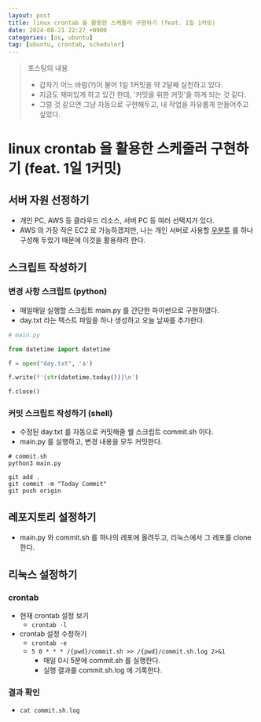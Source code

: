 ```yaml
---
layout: post
title: linux crontab 을 활용한 스케줄러 구현하기 (feat. 1일 1커밋)
date: 2024-08-21 22:27 +0900
categories: [os, ubuntu]
tag: [ubuntu, crontab, scheduler]
---
```


> 포스팅의 내용
>
> - 갑자기 어느 바람(?)이 불어 1일 1커밋을 약 2달째 실천하고 있다.
> - 지금도 재미있게 하고 있긴 한데, '커밋을 위한 커밋'을 하게 되는 것 같다.
> - 그럴 것 같으면 그냥 자동으로 구현해두고, 내 작업을 자유롭게 만들어주고 싶었다.

# linux crontab 을 활용한 스케줄러 구현하기 (feat. 1일 1커밋)

## 서버 자원 선정하기

- 개인 PC, AWS 등 클라우드 리소스, 서버 PC 등 여러 선택지가 있다.
- AWS 의 가장 작은 EC2 로 가능하겠지만, 나는 개인 서버로 사용할 [우분투][post-ubuntu-install] 를 하나 구성해 두었기 때문에 이것을 활용하려 한다.

## 스크립트 작성하기

### 변경 사항 스크립트 (python)

- 매일매일 실행할 스크립트 main.py 를 간단한 파이썬으로 구현하였다.
- day.txt 라는 텍스트 파일을 하나 생성하고 오늘 날짜를 추가한다.

```Python
# main.py

from datetime import datetime

f = open("day.txt", 'a')

f.write(f'{str(datetime.today())}\n')

f.close()
```

### 커밋 스크립트 작성하기 (shell)

- 수정된 day.txt 를 자동으로 커밋해줄 쉘 스크립트 commit.sh 이다.
- main.py 를 실행하고, 변경 내용을 모두 커밋한다.

```Shell
# commit.sh
python3 main.py

git add .
git commit -m "Today Commit"
git push origin
```

## 레포지토리 설정하기

- main.py 와 commit.sh 를 하나의 레포에 올려두고, 리눅스에서 그 레포를 clone 한다.

## 리눅스 설정하기

### crontab

- 현재 crontab 설정 보기
  - `crontab -l`
- crontab 설정 수정하기
  - `crontab -e`
  - `5 0 * * * /{pwd}/commit.sh >> /{pwd}/commit.sh.log 2>&1`
    - 매일 0시 5분에 commit.sh 를 실행한다.
    - 실행 결과를 commit.sh.log 에 기록한다.

### 결과 확인

- `cat commit.sh.log`

[post-ubuntu-install]: https://gigyesik.github.io/posts/os-ubuntu-1-install-ubuntu/
